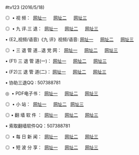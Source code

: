 #tv123 (2016/5/18)
<p>◎   • 视 频： 
<a href="http://22.404.mn/tv/" target="_blank">网址一</a> 　 
<a href="http://22.404.mn/9018.html" target="_blank">网址二</a> 　 
<a href="http://22.404.mn/9449.html" target="_blank">网址三</a></p>
<p>◎   • 九 评.三 退：  
<a href="http://22.404.mn/t/" target="_blank">网址一</a> 　 
<a href="http://22.404.mn/v/" target="_blank">网址二</a> 　 
<a href="http://22.404.mn/tt/" target="_blank">网址三</a> 　</p>
<p>  • (E2_视频/语音)《九 评》视频/语音: 
<a href="http://22.404.mn/v/" target="_blank">网址一</a> 　 
<a href="http://22.404.mn/v/" target="_blank">网址二</a> 　 
<a href="http://22.404.mn/v/" target="_blank">网址三</a></p>
<p>◎   • 三 退 管 道...退 党 网：  
<a href="http://22.404.mn/go/8/" target="_blank">网址一</a> 　 
<a href="http://22.404.mn/go/8/" target="_blank">网址二</a> 　 
<a href="http://22.404.mn/go/8/" target="_blank">网址三</a></p>
<p>  • (F1) 三 退 管 道(一)： 
<a href="http://22.404.mn/d/" target="_blank">网址一</a> 　 
<a href="http://22.404.mn/d/" target="_blank">网址二</a> 　 
<a href="http://22.404.mn/d/" target="_blank">网址三</a></p>
<p>  • (F2)三 退 管 道(二)： 
<a href="http://22.404.mn/dd/" target="_blank">网址一</a> 　 
<a href="http://22.404.mn/dd/" target="_blank">网址二</a> 　 
<a href="http://22.404.mn/dd/" target="_blank">网址三</a></p>
<p>  • 协助三退QQ : 507388781</p>
<p>◎   • PDF电子书：  
<a href="http://22.404.mn/p/" target="_blank">网址一</a> 　 
<a href="http://22.404.mn/p/" target="_blank">网址二</a> 　 
<a href="http://22.404.mn/p/" target="_blank">网址三</a></p>
<p>◎ </span>  •  小 站：  
<a href="http://22.404.mn/" target="_blank">网址一</a> 　 
<a href="http://22.404.mn/" target="_blank">网址二</a>   
<a href="http://22.404.mn/" target="_blank">网址三</a></p>
<p>◎  • 翻 墙 软 件 ：  
<a href="http://22.404.mn/f/" target="_blank">网址一</a> 　 
<a href="http://22.404.mn/ff/" target="_blank">网址二</a> 　 
<a href="http://22.404.mn/f/" target="_blank">网址三</a></p>
<p>  • 索取翻墙软件QQ：507388781</p>
<p>◎ </span>  • 每 日 新 闻：  
<a href="http://22.404.mn/day/" target="_blank">网址一</a> 　 
<a href="http://22.404.mn/day/" target="_blank">网址二</a> 　 
<a href="http://22.404.mn/day/" target="_blank">网址三</a></p>
<p>◎ </span>  • 短 波 分 享：  
<a href="http://22.404.mn/h/" target="_blank">网址一</a> 　 
<a href="http://22.404.mn/h/" target="_blank">网址二</a> 　 
<a href="http://22.404.mn/h/" target="_blank">网址三</a></p>
